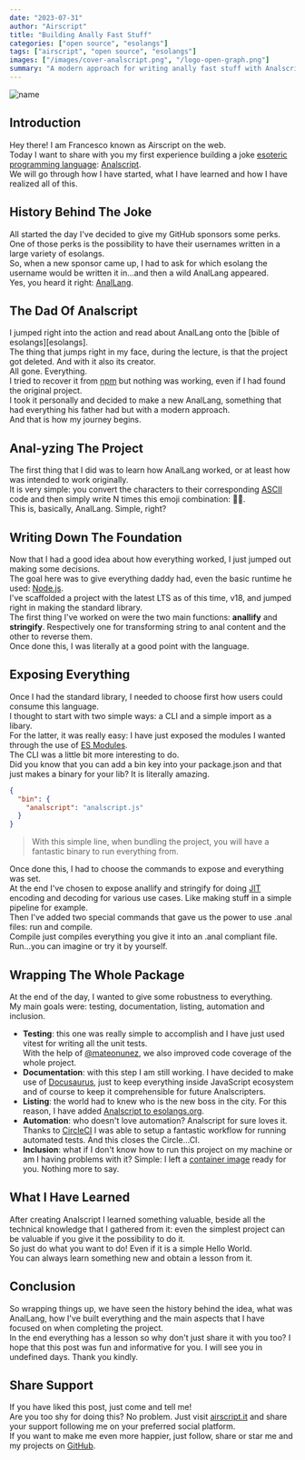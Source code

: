 ```yaml
---
date: "2023-07-31"
author: "Airscript"
title: "Building Anally Fast Stuff"
categories: ["open source", "esolangs"]
tags: ["airscript", "open source", "esolangs"]
images: ["/images/cover-analscript.png", "/logo-open-graph.png"]
summary: "A modern approach for writing anally fast stuff with Analscript."
---
```


![name](/images/cover-analscript.png#center)

## Introduction
Hey there! I am Francesco known as Airscript on the web.  
Today I want to share with you my first experience building a joke [esoteric programming language][esolangs-org]: [Analscript](https://github.com/airscripts/analscript).  
We will go through how I have started, what I have learned and how I have realized all of this.

## History Behind The Joke
All started the day I've decided to give my GitHub sponsors some perks.  
One of those perks is the possibility to have their usernames written in a large variety of esolangs.  
So, when a new sponsor came up, I had to ask for which esolang the username would be written it in...and then a wild AnalLang appeared.  
Yes, you heard it right: [AnalLang][anallang].  

## The Dad Of Analscript
I jumped right into the action and read about AnalLang onto the [bible of esolangs][esolangs].  
The thing that jumps right in my face, during the lecture, is that the project got deleted. And with it also its creator.  
All gone. Everything.  
I tried to recover it from [npm][npm-js] but nothing was working, even if I had found the original project.  
I took it personally and decided to make a new AnalLang, something that had everything his father had but with a modern approach.  
And that is how my journey begins.  

## Anal-yzing The Project
The first thing that I did was to learn how AnalLang worked, or at least how was intended to work originally.  
It is very simple: you convert the characters to their corresponding [ASCII][ascii] code and then simply write N times this emoji combination: 🍑🍆.  
This is, basically, AnalLang. Simple, right?

## Writing Down The Foundation
Now that I had a good idea about how everything worked, I just jumped out making some decisions.  
The goal here was to give everything daddy had, even the basic runtime he used: [Node.js][node-js].  
I've scaffolded a project with the latest LTS as of this time, v18, and jumped right in making the standard library.  
The first thing I've worked on were the two main functions: **anallify** and **stringify**. Respectively one for transforming string to anal content and the other to reverse them.  
Once done this, I was literally at a good point with the language.

## Exposing Everything
Once I had the standard library, I needed to choose first how users could consume this language.  
I thought to start with two simple ways: a CLI and a simple import as a libary.  
For the latter, it was really easy: I have just exposed the modules I wanted through the use of [ES Modules][javascript-modules].  
The CLI was a little bit more interesting to do.  
Did you know that you can add a bin key into your package.json and that just makes a binary for your lib? It is literally amazing.

```json
{
  "bin": {
    "analscript": "analscript.js"
  }
}
```
> With this simple line, when bundling the project, you will have a fantastic binary to run everything from.  

Once done this, I had to choose the commands to expose and everything was set.  
At the end I've chosen to expose anallify and stringify for doing [JIT][jit] encoding and decoding for various use cases. Like making stuff in a simple pipeline for example.  
Then I've added two special commands that gave us the power to use .anal files: run and compile.  
Compile just compiles everything you give it into an .anal compliant file. Run...you can imagine or try it by yourself.  

## Wrapping The Whole Package
At the end of the day, I wanted to give some robustness to everything.  
My main goals were: testing, documentation, listing, automation and inclusion.  
- **Testing**: this one was really simple to accomplish and I have just used vitest for writing all the unit tests.  
With the help of [@mateonunez][mateo-nunez], we also improved code coverage of the whole project.  
- **Documentation**: with this step I am still working. I have decided to make use of [Docusaurus][docusaurus], just to keep everything inside JavaScript ecosystem and of course to keep it comprehensible for future Analscripters.
- **Listing**: the world had to knew who is the new boss in the city. For this reason, I have added [Analscript to esolangs.org][esolangs-analscript].
- **Automation**: who doesn't love automation? Analscript for sure loves it. Thanks to [CircleCI][circleci] I was able to setup a fantastic workflow for running automated tests. And this closes the Circle...CI.  
- **Inclusion**: what if I don't know how to run this project on my machine or am I having problems with it? Simple: I left a [container image][docker-hub-analscript] ready for you. Nothing more to say.  

## What I Have Learned
After creating Analscript I learned something valuable, beside all the technical knowledge that I gathered from it: even the simplest project can be valuable if you give it the possibility to do it.  
So just do what you want to do! Even if it is a simple Hello World.  
You can always learn something new and obtain a lesson from it.

## Conclusion
So wrapping things up, we have seen the history behind the idea, what was AnalLang, how I've built everything and the main aspects that I have focused on when completing the project.  
In the end everything has a lesson so why don't just share it with you too?
I hope that this post was fun and informative for you. I will see you in undefined days. Thank you kindly.

## Share Support
If you have liked this post, just come and tell me!  
Are you too shy for doing this? No problem. Just visit [airscript.it][airscript-it] and share your support following me on your preferred social platform.  
If you want to make me even more happier, just follow, share or star me and my projects on [GitHub][github].

[node-js]: https://nodejs.org
[npm-js]: https://npmjs.com
[circleci]: https://circleci.com
[docusaurus]: https://docusaurus.io/
[airscript-it]: https://airscript.it
[esolangs-org]: https://esolangs.org
[github]: https://github.com/airscripts
[ascii]: https://en.wikipedia.org/wiki/ASCII
[mateo-nunez]: https://github.com/mateonunez
[anallang]: https://esolangs.org/wiki/AnalLang
[jit]: https://en.wikipedia.org/wiki/Lean_manufacturing
[esolangs-analscript]: https://esolangs.org/wiki/Analscript
[esolang]: https://esolangs.org/wiki/Esoteric_programming_language
[docker-hub-analscript]: https://hub.docker.com/r/airscript/analscript
[javascript-modules]: https://developer.mozilla.org/en-US/docs/Web/JavaScript/Guide/Modules
